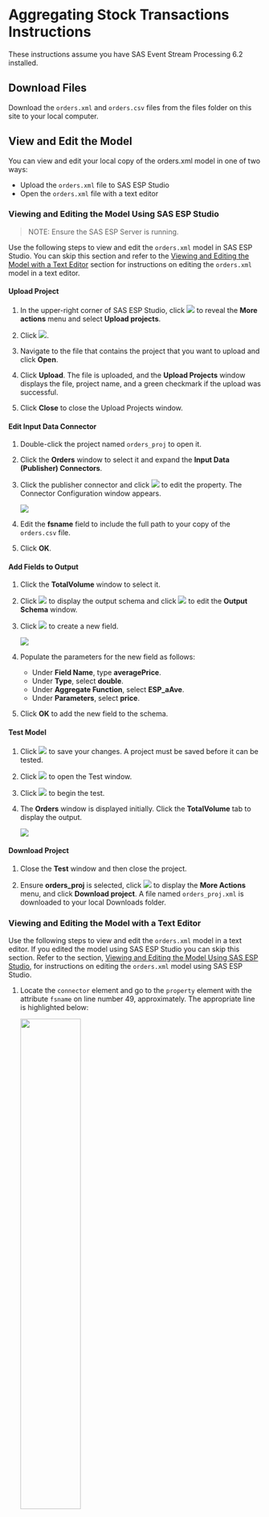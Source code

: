# Aggregating Stock Transactions Instructions

These instructions assume you have SAS Event Stream Processing 6.2 installed.

## Download Files

Download the `orders.xml` and `orders.csv` files from the files folder on this site to your local computer.

## View and Edit the Model

You can view and edit your local copy of the orders.xml model in one of two ways:

- Upload the `orders.xml` file to SAS ESP Studio
- Open the `orders.xml` file with a text editor

### Viewing and Editing the Model Using SAS ESP Studio

> NOTE: Ensure the SAS ESP Server is running.

Use the following steps to view and edit the `orders.xml` model in SAS ESP Studio. You can skip this section and refer to the [Viewing and Editing the Model with a Text Editor](#viewing-and-editing-the-model-with-a-text-editor) section for instructions on editing the `orders.xml` model in a text editor.

#### Upload Project

1.	In the upper-right corner of SAS ESP Studio, click <img src='../images/upload_icon.png'>  to reveal the **More actions** menu and select **Upload projects**.

2.  Click <img src='../images/add_icon.png'>.

3.	Navigate to the file that contains the project that you want to upload and click **Open**.

4.	Click **Upload**. The file is uploaded, and the **Upload Projects** window displays the file, project name, and a green checkmark if the upload was successful.

5.	Click **Close** to close the Upload Projects window.

#### Edit Input Data Connector

1.	Double-click the project named `orders_proj` to open it.

2.	Click the **Orders** window to select it and expand the **Input Data (Publisher) Connectors**.

3.	Click the publisher connector and click <img src='../images/edit_icon.png'>  to edit the property.
    The Connector Configuration window appears.

    <img src='../images/connector3.png'>

4.  Edit the **fsname** field to include the full path to your copy of the `orders.csv` file.

5.	Click **OK**.

#### Add Fields to Output

1.	Click the **TotalVolume** window to select it.

2.	Click <img src='../images/schema_icon.png'>  to display the output schema and click <img src='../images/edit_icon.png'>  to edit the **Output Schema** window.

3.	Click <img src='../images/new_field_icon.png'>  to create a new field.

    <img src='../images/schema.png'>

4.	Populate the parameters for the new field as follows:

    - Under **Field Name**, type **averagePrice**.
    - Under **Type**, select **double**.
    - Under **Aggregate Function**, select **ESP_aAve**.
    - Under **Parameters**, select **price**.
    

5.	Click **OK** to add the new field to the schema.

#### Test Model

1.	Click <img src='../images/save_icon.png'>  to save your changes. A project must be saved before it can be tested.

2.	Click <img src='../images/enter_test_mode_button.png'>  to open the Test window.

3.	Click <img src='../images/run_test_button.png'>  to begin the test.

4.	The **Orders** window is displayed initially. Click the **TotalVolume** tab to display the output.

    <img src='../images/test.png'>

#### Download Project

1.	Close the **Test** window and then close the project.

2.	Ensure **orders_proj** is selected, click <img src='../images/upload_icon.png'>  to display the **More Actions** menu, and click **Download project**. A file named `orders_proj.xml` is downloaded to your local Downloads folder.

### Viewing and Editing the Model with a Text Editor

Use the following steps to view and edit the `orders.xml` model in a text editor. If you edited the model using SAS ESP Studio you can skip this section. Refer to the section, [Viewing and Editing the Model Using SAS ESP Studio](#viewing-and-editing-the-model-using-sas-esp-studio), for instructions on editing the `orders.xml` model using SAS ESP Studio.

1.	Locate the `connector` element and go to the `property` element with the attribute `fsname` on line number 49, approximately. The appropriate line is highlighted below:

    <img src='../images/connector.PNG' width='50%'>

2.	Edit the `fsname` attribute of to include the full path to your copy of `orders.csv`. Example:

    ~~~xml
    <property name='fsname'>/home/sasdemo/orders/orders.csv</property>
    ~~~

3.	Optional. Add a `rate` property to the connector to slow the events per second rate to 1000. Example:

    ~~~xml
    <property name='rate'>1000</property>
    ~~~

4.	Optional. Go to the `window-aggregate` element, add additional fields to the `schema` element, and add the appropriate `field-expr` elements for the new fields. Example:

    <img src='../images/aggregate.PNG' width='50%'>

5.	Save your changes.

6.	Upload the `orders.xml` file from your local computer to the server directory you are using.

## Start the Model on the XML Server

Use the following command line syntax to start the orders.xml model on the XML server:

~~~bash
$DFESP_HOME/bin/dfesp_xml_server -model file:///yourpath/orders.xml -pubsub 55555
~~~

## Subscribe to the Output

You can subscribe to the TotalVolume window output in one of two ways:

- Using a file/socket adapter
- Using SAS ESP Streamviewer

### Subscribing to the Output with a File/Socket Adapter

Use the following steps to subscribe to the **TotalVolume** window using a file/socket adapter and write the results to csv file `totalvolume.out`. You can also use SAS ESP Streamviewer to subscribe to the output from the **TotalVolume** window. Refer to the section, [Subscribing to the Output with SAS ESP Streamviewer](#subscribing-to-the-output-with-sas-esp-streamviewer), for instructions.

1.	Type the following command syntax:

    ~~~bash
    $DFESP_HOME/bin/dfesp_fs_adapter -C type=sub,url=”dfESP://localhost:55555/orders_proj/orders_cq/TotalVolume?snapshot=true”,fstype=csv,fsname=/yourpath/totalvolume.out
    ~~~

2.	In a new window, use the `tail -f` command to view the `totalvolume.out` csv file as it is being updated. Example:

    ~~~bash
    tail -f /home/sasdemo/esp_examples/orders/totalvolume.csv
    ~~~

### Subscribing to the Output with SAS ESP Streamviewer

Use the following steps to subscribe to the **TotalVolume** window using SAS ESP Streamviewer. You can also use a file/socket adapter to subscribe to the output from the **TotalVolume** window. Refer to the section, [Subscribing to the Output with a File/Socket Adapter](#subscribing-to-the-output-with-a-file-socket-adapter), for instructions.

1.	Start ESP Streamviewer using the following URL:

    ~~~
    https://Streamviewer-host-name/SASEventStreamProcessingStreamviewer
    ~~~
    
2.	Start the `orders.xml` model on the XML Server. Refer to the section, [Start the Model on the XML Server](#start-the-model-on-the-xml-server) for syntax.

3.	On the ESP Streamviewer dashboard, click <img src='../images/model_viewer_icon.png'>  to open the ESP Model Viewer.

    <img src='../images/model_viewer.png'>

4.	Click the **TotalVolume** window to select it, and then click <img src='../images/updating_subscriber_icon.png'>   to add an updating subscriber to the dashboard. Click **Close** to close the ESP Model Viewer.

    <img src='../images/streamviewer.png'>